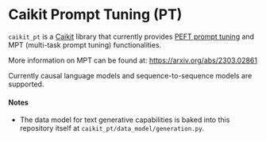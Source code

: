 # Caikit Prompt Tuning (PT)

`caikit_pt` is a [Caikit](https://github.com/caikit/caikit) library that currently provides [PEFT prompt tuning](https://github.com/huggingface/peft) and MPT (multi-task prompt tuning) functionalities.

More information on MPT can be found at: https://arxiv.org/abs/2303.02861

Currently causal language models and sequence-to-sequence models are supported.

#### Notes

- The data model for text generative capabilities is baked into this repository itself at `caikit_pt/data_model/generation.py`.
